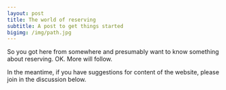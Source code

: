 ```yaml
---
layout: post
title: The world of reserving
subtitle: A post to get things started
bigimg: /img/path.jpg
---
```


So you got here from somewhere and presumably want to know something about reserving. OK. More will follow.

In the meantime, if you have suggestions for content of the website, please join in the discussion below.
